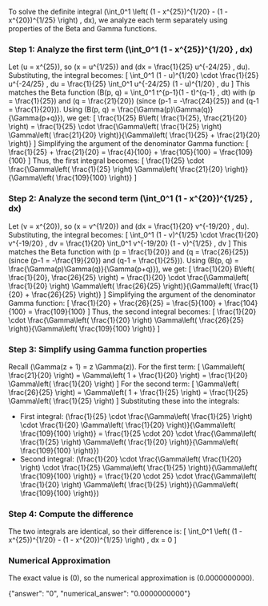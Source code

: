 

To solve the definite integral \(\int_0^1 \left( (1 - x^{25})^{1/20} - (1 - x^{20})^{1/25} \right) \, dx\), we analyze each term separately using properties of the Beta and Gamma functions.

### Step 1: Analyze the first term \(\int_0^1 (1 - x^{25})^{1/20} \, dx\)
Let \(u = x^{25}\), so \(x = u^{1/25}\) and \(dx = \frac{1}{25} u^{-24/25} \, du\). Substituting, the integral becomes:
\[
\int_0^1 (1 - u)^{1/20} \cdot \frac{1}{25} u^{-24/25} \, du = \frac{1}{25} \int_0^1 u^{-24/25} (1 - u)^{1/20} \, du
\]
This matches the Beta function \(B(p, q) = \int_0^1 t^{p-1}(1 - t)^{q-1} \, dt\) with \(p = \frac{1}{25}\) and \(q = \frac{21}{20}\) (since \(p-1 = -\frac{24}{25}\) and \(q-1 = \frac{1}{20}\)). Using \(B(p, q) = \frac{\Gamma(p)\Gamma(q)}{\Gamma(p+q)}\), we get:
\[
\frac{1}{25} B\left( \frac{1}{25}, \frac{21}{20} \right) = \frac{1}{25} \cdot \frac{\Gamma\left( \frac{1}{25} \right) \Gamma\left( \frac{21}{20} \right)}{\Gamma\left( \frac{1}{25} + \frac{21}{20} \right)}
\]
Simplifying the argument of the denominator Gamma function:
\[
\frac{1}{25} + \frac{21}{20} = \frac{4}{100} + \frac{105}{100} = \frac{109}{100}
\]
Thus, the first integral becomes:
\[
\frac{1}{25} \cdot \frac{\Gamma\left( \frac{1}{25} \right) \Gamma\left( \frac{21}{20} \right)}{\Gamma\left( \frac{109}{100} \right)}
\]

### Step 2: Analyze the second term \(\int_0^1 (1 - x^{20})^{1/25} \, dx\)
Let \(v = x^{20}\), so \(x = v^{1/20}\) and \(dx = \frac{1}{20} v^{-19/20} \, du\). Substituting, the integral becomes:
\[
\int_0^1 (1 - v)^{1/25} \cdot \frac{1}{20} v^{-19/20} \, dv = \frac{1}{20} \int_0^1 v^{-19/20} (1 - v)^{1/25} \, dv
\]
This matches the Beta function with \(p = \frac{1}{20}\) and \(q = \frac{26}{25}\) (since \(p-1 = -\frac{19}{20}\) and \(q-1 = \frac{1}{25}\)). Using \(B(p, q) = \frac{\Gamma(p)\Gamma(q)}{\Gamma(p+q)}\), we get:
\[
\frac{1}{20} B\left( \frac{1}{20}, \frac{26}{25} \right) = \frac{1}{20} \cdot \frac{\Gamma\left( \frac{1}{20} \right) \Gamma\left( \frac{26}{25} \right)}{\Gamma\left( \frac{1}{20} + \frac{26}{25} \right)}
\]
Simplifying the argument of the denominator Gamma function:
\[
\frac{1}{20} + \frac{26}{25} = \frac{5}{100} + \frac{104}{100} = \frac{109}{100}
\]
Thus, the second integral becomes:
\[
\frac{1}{20} \cdot \frac{\Gamma\left( \frac{1}{20} \right) \Gamma\left( \frac{26}{25} \right)}{\Gamma\left( \frac{109}{100} \right)}
\]

### Step 3: Simplify using Gamma function properties
Recall \(\Gamma(z + 1) = z \Gamma(z)\). For the first term:
\[
\Gamma\left( \frac{21}{20} \right) = \Gamma\left( 1 + \frac{1}{20} \right) = \frac{1}{20} \Gamma\left( \frac{1}{20} \right)
\]
For the second term:
\[
\Gamma\left( \frac{26}{25} \right) = \Gamma\left( 1 + \frac{1}{25} \right) = \frac{1}{25} \Gamma\left( \frac{1}{25} \right)
\]
Substituting these into the integrals:
- First integral: \(\frac{1}{25} \cdot \frac{\Gamma\left( \frac{1}{25} \right) \cdot \frac{1}{20} \Gamma\left( \frac{1}{20} \right)}{\Gamma\left( \frac{109}{100} \right)} = \frac{1}{25 \cdot 20} \cdot \frac{\Gamma\left( \frac{1}{25} \right) \Gamma\left( \frac{1}{20} \right)}{\Gamma\left( \frac{109}{100} \right)}\)
- Second integral: \(\frac{1}{20} \cdot \frac{\Gamma\left( \frac{1}{20} \right) \cdot \frac{1}{25} \Gamma\left( \frac{1}{25} \right)}{\Gamma\left( \frac{109}{100} \right)} = \frac{1}{20 \cdot 25} \cdot \frac{\Gamma\left( \frac{1}{20} \right) \Gamma\left( \frac{1}{25} \right)}{\Gamma\left( \frac{109}{100} \right)}\)

### Step 4: Compute the difference
The two integrals are identical, so their difference is:
\[
\int_0^1 \left( (1 - x^{25})^{1/20} - (1 - x^{20})^{1/25} \right) \, dx = 0
\]

### Numerical Approximation
The exact value is \(0\), so the numerical approximation is \(0.0000000000\).

{"answer": "0", "numerical_answer": "0.0000000000"}